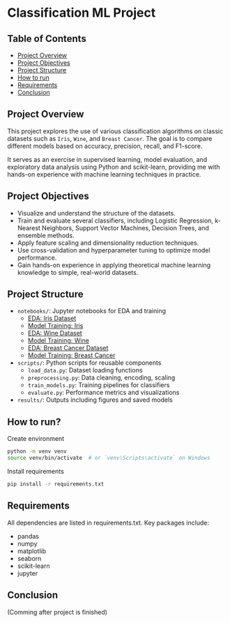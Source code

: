 # Classification ML Project

## Table of Contents
- [Project Overview](#project-overview)
- [Project Objectives](#project-objectives)
- [Project Structure](#project-structure)
- [How to run](#how-to-run)
- [Requirements](#requirements)
- [Conclusion](#conclusion)

## Project Overview
This project explores the use of various classification algorithms on classic datasets such as `Iris`, `Wine`, and `Breast Cancer`. The goal is to compare different models based on accuracy, precision, recall, and F1-score.

It serves as an exercise in supervised learning, model evaluation, and exploratory data analysis using Python and scikit-learn, providing me with hands-on experience with machine learning techniques in practice.

## Project Objectives
- Visualize and understand the structure of the datasets.
- Train and evaluate several classifiers, including Logistic Regression, k-Nearest Neighbors, Support Vector Machines, Decision Trees, and ensemble methods.
- Apply feature scaling and dimensionality reduction techniques.
- Use cross-validation and hyperparameter tuning to optimize model performance.
- Gain hands-on experience in applying theoretical machine learning knowledge to simple, real-world datasets.

 ## Project Structure
- `notebooks/`: Jupyter notebooks for EDA and training
    - [EDA: Iris Dataset](notebooks/01_eda.ipynb)
    - [Model Training: Iris](notebooks/02_model_training_iris.ipynb)
    - [EDA: Wine Dataset](notebooks/03_eda_wine.ipynb)
    - [Model Training: Wine](notebooks/04_model_training_wine.ipynb)
    - [EDA: Breast Cancer Dataset](notebooks/05_eda_breast_cancer.ipynb)
    - [Model Training: Breast Cancer](notebooks/06_model_training_breast_cancer.ipynb)
- `scripts/`: Python scripts for reusable components
    - `load_data.py`: Dataset loading functions
    - `preprocessing.py`: Data cleaning, encoding, scaling
    - `train_models.py`: Training pipelines for classifiers
    - `evaluate.py`: Performance metrics and visualizations
- `results/`: Outputs including figures and saved models

## How to run?
Create environment
```bash
python -m venv venv
source venv/bin/activate  # or `venv\Scripts\activate` on Windows
```

Install requirements
```bash
pip install -r requirements.txt
```
## Requirements
All dependencies are listed in requirements.txt. Key packages include:
- pandas
- numpy
- matplotlib
- seaborn
- scikit-learn
- jupyter

## Conclusion
(Comming after project is finished)